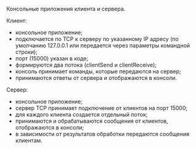 Консольные приложения клиента и сервера.

Клиент:
- консольное приложение; 
- подключается по TCP к серверу по указанному IP адресу (по умолчанию 127.0.0.1 или передается через параметры командной строки);
- порт (15000) указан в коде;
- формируются два потока (clientSend и clientReceive);
- консоль принимает команды, которые передаются на сервер;
- принимаются ответы от сервера и отображаются в консоли.

Сервер:
- консольное приложение;
- сервер TCP принимает подключение от клиентов на порт 15000;
- для каждого клиента создается отдельный поток;
- принимаются и обрабатываются сообщения от клиентов, отображаются в консоли;
- в зависимости от результатов обработки передаются сообщения клиентам.
